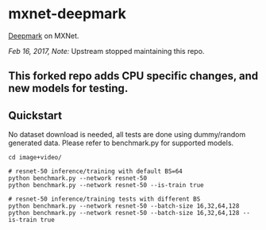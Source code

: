 # mxnet-deepmark

[Deepmark](https://github.com/DeepMark/deepmark) on MXNet.

*Feb 16, 2017, Note:* Upstream stopped maintaining this repo.

This forked repo adds CPU specific changes, and new models for testing.
---
## Quickstart

No dataset download is needed, all tests are done using dummy/random generated data. Please refer to benchmark.py for supported models.

```
cd image+video/

# resnet-50 inference/training with default BS=64
python benchmark.py --network resnet-50
python benchmark.py --network resnet-50 --is-train true

# resnet-50 inference/training tests with different BS
python benchmark.py --network resnet-50 --batch-size 16,32,64,128
python benchmark.py --network resnet-50 --batch-size 16,32,64,128 --is-train true

```
